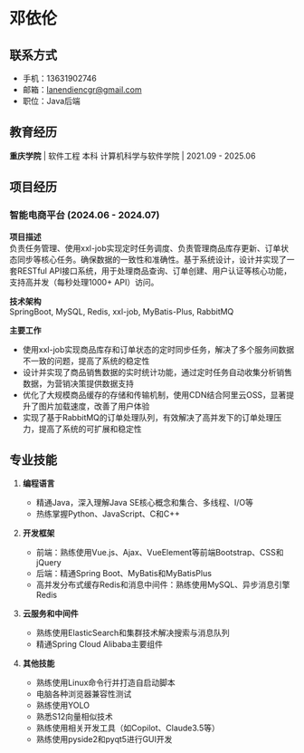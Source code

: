 # 邓依伦

## 联系方式
- 手机：13631902746
- 邮箱：lanendiencgr@gmail.com
- 职位：Java后端

## 教育经历
**重庆学院** | 软件工程 本科 计算机科学与软件学院 | 2021.09 - 2025.06

## 项目经历
### 智能电商平台 (2024.06 - 2024.07)

**项目描述**  
负责任务管理、使用xxl-job实现定时任务调度、负责管理商品库存更新、订单状态同步等核心任务。确保数据的一致性和准确性。基于系统设计，设计并实现了一套RESTful API接口系统，用于处理商品查询、订单创建、用户认证等核心功能，支持高并发（每秒处理1000+ API）访问。

**技术架构**  
SpringBoot, MySQL, Redis, xxl-job, MyBatis-Plus, RabbitMQ

**主要工作**
- 使用xxl-job实现商品库存和订单状态的定时同步任务，解决了多个服务间数据不一致的问题，提高了系统的稳定性
- 设计并实现了商品销售数据的实时统计功能，通过定时任务自动收集分析销售数据，为营销决策提供数据支持
- 优化了大规模商品缓存的存储和传输机制，使用CDN结合阿里云OSS，显著提升了图片加载速度，改善了用户体验
- 实现了基于RabbitMQ的订单处理队列，有效解决了高并发下的订单处理压力，提高了系统的可扩展和稳定性

## 专业技能

1. **编程语言**
   - 精通Java，深入理解Java SE核心概念和集合、多线程、I/O等
   - 热练掌握Python、JavaScript、C和C++

2. **开发框架**
   - 前端：熟练使用Vue.js、Ajax、VueElement等前端Bootstrap、CSS和jQuery
   - 后端：精通Spring Boot、MyBatis和MyBatisPlus
   - 高并发分布式缓存Redis和消息中间件：熟练使用MySQL、异步消息引擎Redis

3. **云服务和中间件**
   - 熟练使用ElasticSearch和集群技术解决搜索与消息队列
   - 精通Spring Cloud Alibaba主要组件

4. **其他技能**
   - 熟练使用Linux命令行并打造自启动脚本
   - 电脑各种浏览器兼容性测试
   - 熟练使用YOLO
   - 熟悉S12向量相似技术
   - 熟练使用相关开发工具（如Copilot、Claude3.5等）
   - 熟练使用pyside2和pyqt5进行GUI开发